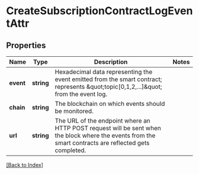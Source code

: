 # CreateSubscriptionContractLogEventAttr

## Properties

Name | Type | Description | Notes
------------ | ------------- | ------------- | -------------
**event** | **string** | Hexadecimal data representing the event emitted from the smart contract; represents \&quot;topic[0,1,2,...]\&quot; from the event log. |
**chain** | **string** | The blockchain on which events should be monitored. |
**url** | **string** | The URL of the endpoint where an HTTP POST request will be sent when the block where the events from the smart contracts are reflected gets completed. |

[[Back to Index]](../index.md)
